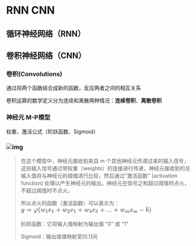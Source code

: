 # RNN CNN



## 循环神经网络（RNN）



## 卷积神经网络（CNN）



### 卷积(Convolutions)

通过将两个函数结合成新的函数，反应两者之间的相互关系

卷积运算的数学定义分为连续和离散两种情况：**连续卷积**、**离散卷积**



### 神经元 M-P模型

权重、激活公式（阶跃函数、Sigmoid）

### ![img](https://i-blog.csdnimg.cn/blog_migrate/a571d0c8bb308d19744d19f99a1a6603.png)

> 在这个模型中，神经元接收到来自 m 个其他神经元传递过来的输入信号，这些输入信号通过带权重（weights）的连接进行传递，神经元接收到的总输入值将与神经元的阈值进行比较，然后通过"激活函数" (activation function) 处理以产生神经元的输出。神经元在信号之和超过阈值时点火，不超过阈值时不点火。
>
> 所以点火的函数（激活函数）可以表示为：![y = \varphi (w_1x_1 + w_ 2x_1 + w_3x_3+ ... + w_mx_m - b)](https://raw.githubusercontent.com/levi33Y/Pictures/main/5bd4508a0737885cd6e2cf3bc3aa5ffe.gif)
>
> 
>
> 阶跃函数：它将输入值映射为输出值 "0" 或 "1"
>
> Sigmoid：输出值值映射至[0,1]间